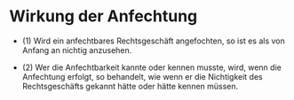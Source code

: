# Wirkung der Anfechtung

- (1) Wird ein anfechtbares Rechtsgeschäft angefochten, so ist es als von Anfang an nichtig anzusehen.

- (2) Wer die Anfechtbarkeit kannte oder kennen musste, wird, wenn die Anfechtung erfolgt, so behandelt, wie wenn er die Nichtigkeit des Rechtsgeschäfts gekannt hätte oder hätte kennen müssen.

